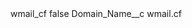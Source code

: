 <?xml version="1.0" encoding="UTF-8"?>
<CustomMetadata xmlns="http://soap.sforce.com/2006/04/metadata" xmlns:xsi="http://www.w3.org/2001/XMLSchema-instance" xmlns:xsd="http://www.w3.org/2001/XMLSchema">
    <label>wmail_cf</label>
    <protected>false</protected>
    <values>
        <field>Domain_Name__c</field>
        <value xsi:type="xsd:string">wmail.cf</value>
    </values>
</CustomMetadata>
